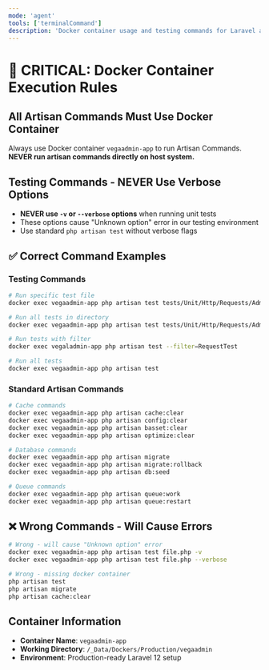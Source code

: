 ```yaml
---
mode: 'agent'
tools: ['terminalCommand']
description: 'Docker container usage and testing commands for Laravel application'
---
```


# 🚨 CRITICAL: Docker Container Execution Rules

## All Artisan Commands Must Use Docker Container
Always use Docker container `vegaadmin-app` to run Artisan Commands.
**NEVER run artisan commands directly on host system.**

## Testing Commands - NEVER Use Verbose Options
- **NEVER use `-v` or `--verbose` options** when running unit tests
- These options cause "Unknown option" error in our testing environment
- Use standard `php artisan test` without verbose flags

## ✅ Correct Command Examples

### Testing Commands
```bash
# Run specific test file
docker exec vegaadmin-app php artisan test tests/Unit/Http/Requests/Admin/InvoiceRequestTest.php

# Run all tests in directory
docker exec vegaadmin-app php artisan test tests/Unit/Http/Requests/Admin/

# Run tests with filter
docker exec vegaladmin-app php artisan test --filter=RequestTest

# Run all tests
docker exec vegaadmin-app php artisan test
```

### Standard Artisan Commands
```bash
# Cache commands
docker exec vegaadmin-app php artisan cache:clear
docker exec vegaadmin-app php artisan config:clear
docker exec vegaadmin-app php artisan basset:clear
docker exec vegaadmin-app php artisan optimize:clear

# Database commands
docker exec vegaadmin-app php artisan migrate
docker exec vegaadmin-app php artisan migrate:rollback
docker exec vegaadmin-app php artisan db:seed

# Queue commands
docker exec vegaadmin-app php artisan queue:work
docker exec vegaadmin-app php artisan queue:restart
```

## ❌ Wrong Commands - Will Cause Errors
```bash
# Wrong - will cause "Unknown option" error
docker exec vegaadmin-app php artisan test file.php -v
docker exec vegaadmin-app php artisan test file.php --verbose

# Wrong - missing docker container
php artisan test
php artisan migrate
php artisan cache:clear
```

## Container Information
- **Container Name**: `vegaadmin-app`
- **Working Directory**: `/_Data/Dockers/Production/vegaadmin`
- **Environment**: Production-ready Laravel 12 setup
